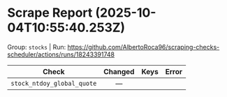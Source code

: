 # Scrape Report (2025-10-04T10:55:40.253Z)

Group: `stocks`  |  Run: https://github.com/AlbertoRoca96/scraping-checks-scheduler/actions/runs/18243391748

| Check | Changed | Keys | Error |
|---|:---:|:--|:--|
| `stock_ntdoy_global_quote` | — |  |  |
